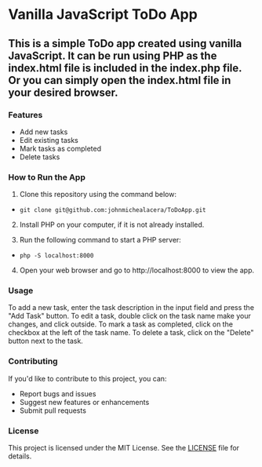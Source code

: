 # **Vanilla JavaScript ToDo App**
## This is a simple ToDo app created using vanilla JavaScript. It can be run using PHP as the index.html file is included in the index.php file. Or you can simply open the index.html file in your desired browser.

### **Features**
- Add new tasks
- Edit existing tasks
- Mark tasks as completed
- Delete tasks

### **How to Run the App**
1. Clone this repository using the command below:

* `git clone git@github.com:johnmichealacera/ToDoApp.git`

2. Install PHP on your computer, if it is not already installed.

3. Run the following command to start a PHP server:

* `php -S localhost:8000`

4. Open your web browser and go to http://localhost:8000 to view the app.

### **Usage**
To add a new task, enter the task description in the input field and press the "Add Task" button. To edit a task, double click on the task name make your changes, and click outside. To mark a task as completed, click on the checkbox at the left of the task name. To delete a task, click on the "Delete" button next to the task.

### **Contributing**
If you'd like to contribute to this project, you can:
- Report bugs and issues
- Suggest new features or enhancements
- Submit pull requests

### **License**
This project is licensed under the MIT License. See the [LICENSE](https://opensource.org/license/mit/) file for details.

